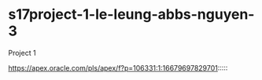 # s17project-1-le-leung-abbs-nguyen-3 
Project 1

https://apex.oracle.com/pls/apex/f?p=106331:1:16679697829701:::::
